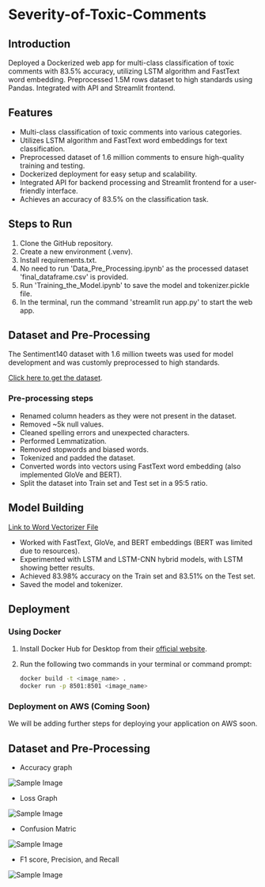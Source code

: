 # Severity-of-Toxic-Comments

## Introduction
Deployed a Dockerized web app for multi-class classification of toxic comments with 83.5% accuracy, utilizing LSTM algorithm and FastText word embedding. Preprocessed 1.5M rows dataset to high standards using Pandas. Integrated with API and Streamlit frontend.

## Features
- Multi-class classification of toxic comments into various categories.
- Utilizes LSTM algorithm and FastText word embeddings for text classification.
- Preprocessed dataset of 1.6 million comments to ensure high-quality training and testing.
- Dockerized deployment for easy setup and scalability.
- Integrated API for backend processing and Streamlit frontend for a user-friendly interface.
- Achieves an accuracy of 83.5% on the classification task.

## Steps to Run
1. Clone the GitHub repository.
2. Create a new environment (.venv).
3. Install requirements.txt.
4. No need to run 'Data_Pre_Processing.ipynb' as the processed dataset 'final_dataframe.csv' is provided.
5. Run 'Training_the_Model.ipynb' to save the model and tokenizer.pickle file.
6. In the terminal, run the command 'streamlit run app.py' to start the web app.

## Dataset and Pre-Processing
The Sentiment140 dataset with 1.6 million tweets was used for model development and was customly preprocessed to high standards.

[Click here to get the dataset](https://www.kaggle.com/datasets/kazanova/sentiment140).

### Pre-processing steps
- Renamed column headers as they were not present in the dataset.
- Removed ~5k null values.
- Cleaned spelling errors and unexpected characters.
- Performed Lemmatization.
- Removed stopwords and biased words.
- Tokenized and padded the dataset.
- Converted words into vectors using FastText word embedding (also implemented GloVe and BERT).
- Split the dataset into Train set and Test set in a 95:5 ratio.

## Model Building
[Link to Word Vectorizer File](https://www.kaggle.com/datasets/lmnguyntrn/wiki-news-300d-1m)

- Worked with FastText, GloVe, and BERT embeddings (BERT was limited due to resources).
- Experimented with LSTM and LSTM-CNN hybrid models, with LSTM showing better results.
- Achieved 83.98% accuracy on the Train set and 83.51% on the Test set.
- Saved the model and tokenizer.

## Deployment

### Using Docker

1. Install Docker Hub for Desktop from their [official website](https://www.docker.com/products/docker-desktop).

2. Run the following two commands in your terminal or command prompt:

   ```bash
   docker build -t <image_name> .
   docker run -p 8501:8501 <image_name>

### Deployment on AWS (Coming Soon)

We will be adding further steps for deploying your application on AWS soon.

## Dataset and Pre-Processing
- Accuracy graph


![Sample Image](images/3.png)
- Loss Graph


![Sample Image](images/4.png)
- Confusion Matric


![Sample Image](images/2.png)
- F1 score, Precision, and Recall


![Sample Image](images/1.png)


